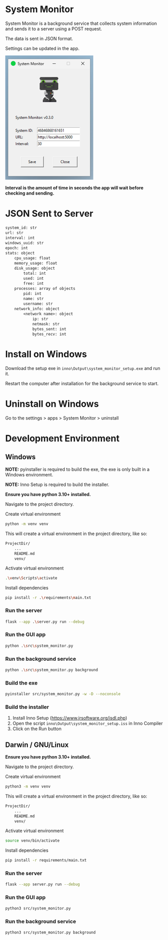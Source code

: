 # System Monitor

System Monitor is a background service that collects system information and sends it to a server using a POST request.

The data is sent in JSON format.

Settings can be updated in the app.

![img.png](/_assets%2Fimg.png)

**Interval is the amount of time in seconds the app will wait before checking and sending.**

# JSON Sent to Server

```text
system_id: str
url: str
interval: int
windows_uuid: str
epoch: int
stats: object
    cpu_usage: float
    memory_usage: float
    disk_usage: object
        total: int
        used: int
        free: int
    processes: array of objects
        pid: int
        name: str
        username: str
    network_info: object
        <network name>: object
            ip: str
            netmask: str
            bytes_sent: int
            bytes_recv: int
```

# Install on Windows

Download the setup exe in `inno\Output\system_monitor_setup.exe` and run it.

Restart the computer after installation for the background service to start.

# Uninstall on Windows

Go to the settings > apps > System Monitor > uninstall


# Development Environment

## Windows

**NOTE:** pyinstaller is required to build the exe, the exe is only built in a Windows environment.

**NOTE:** Inno Setup is required to build the installer.

**Ensure you have python 3.10+ installed.**

Navigate to the project directory.

Create virtual environment

```bash
python -m venv venv
```

This will create a virtual environment in the project directory, like so:

```text
ProjectDir/
    ...
    README.md
    venv/
```

Activate virtual environment

```bash
.\venv\Scripts\activate
```

Install dependencies

```bash
pip install -r .\requirements\main.txt
```

### Run the server

```bash
flask --app .\server.py run --debug
```

### Run the GUI app

```bash
python .\src\system_monitor.py
```

### Run the background service

```bash
python .\src\system_monitor.py background
```

### Build the exe

```bash
pyinstaller src/system_monitor.py -w -D --noconsole
```

### Build the installer

1. Install Inno Setup (https://www.jrsoftware.org/isdl.php)
2. Open the script `inno\Output\system_monitor_setup.iss` in Inno Compiler
3. Click on the Run button


## Darwin / GNU/Linux

**Ensure you have python 3.10+ installed.**

Navigate to the project directory.

Create virtual environment

```bash
python3 -m venv venv
```

This will create a virtual environment in the project directory, like so:

```text
ProjectDir/
    ...
    README.md
    venv/
```

Activate virtual environment

```bash
source venv/bin/activate
```

Install dependencies

```bash
pip install -r requirements/main.txt
```

### Run the server

```bash
flask --app server.py run --debug
```

### Run the GUI app

```bash
python3 src/system_monitor.py
```

### Run the background service

```bash
python3 src/system_monitor.py background
```
